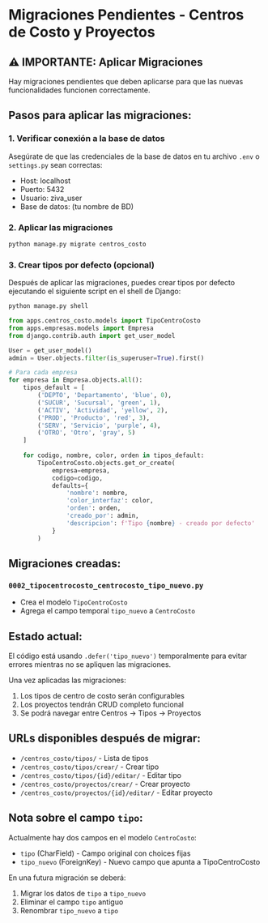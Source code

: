 # Migraciones Pendientes - Centros de Costo y Proyectos

## ⚠️ IMPORTANTE: Aplicar Migraciones

Hay migraciones pendientes que deben aplicarse para que las nuevas funcionalidades funcionen correctamente.

## Pasos para aplicar las migraciones:

### 1. Verificar conexión a la base de datos
Asegúrate de que las credenciales de la base de datos en tu archivo `.env` o `settings.py` sean correctas:
- Host: localhost
- Puerto: 5432
- Usuario: ziva_user
- Base de datos: (tu nombre de BD)

### 2. Aplicar las migraciones
```bash
python manage.py migrate centros_costo
```

### 3. Crear tipos por defecto (opcional)
Después de aplicar las migraciones, puedes crear tipos por defecto ejecutando el siguiente script en el shell de Django:

```python
python manage.py shell
```

```python
from apps.centros_costo.models import TipoCentroCosto
from apps.empresas.models import Empresa
from django.contrib.auth import get_user_model

User = get_user_model()
admin = User.objects.filter(is_superuser=True).first()

# Para cada empresa
for empresa in Empresa.objects.all():
    tipos_default = [
        ('DEPTO', 'Departamento', 'blue', 0),
        ('SUCUR', 'Sucursal', 'green', 1),
        ('ACTIV', 'Actividad', 'yellow', 2),
        ('PROD', 'Producto', 'red', 3),
        ('SERV', 'Servicio', 'purple', 4),
        ('OTRO', 'Otro', 'gray', 5)
    ]
    
    for codigo, nombre, color, orden in tipos_default:
        TipoCentroCosto.objects.get_or_create(
            empresa=empresa,
            codigo=codigo,
            defaults={
                'nombre': nombre,
                'color_interfaz': color,
                'orden': orden,
                'creado_por': admin,
                'descripcion': f'Tipo {nombre} - creado por defecto'
            }
        )
```

## Migraciones creadas:

### `0002_tipocentrocosto_centrocosto_tipo_nuevo.py`
- Crea el modelo `TipoCentroCosto`
- Agrega el campo temporal `tipo_nuevo` a `CentroCosto`

## Estado actual:

El código está usando `.defer('tipo_nuevo')` temporalmente para evitar errores mientras no se apliquen las migraciones.

Una vez aplicadas las migraciones:
1. Los tipos de centro de costo serán configurables
2. Los proyectos tendrán CRUD completo funcional
3. Se podrá navegar entre Centros → Tipos → Proyectos

## URLs disponibles después de migrar:

- `/centros_costo/tipos/` - Lista de tipos
- `/centros_costo/tipos/crear/` - Crear tipo
- `/centros_costo/tipos/{id}/editar/` - Editar tipo
- `/centros_costo/proyectos/crear/` - Crear proyecto
- `/centros_costo/proyectos/{id}/editar/` - Editar proyecto

## Nota sobre el campo `tipo`:

Actualmente hay dos campos en el modelo `CentroCosto`:
- `tipo` (CharField) - Campo original con choices fijas
- `tipo_nuevo` (ForeignKey) - Nuevo campo que apunta a TipoCentroCosto

En una futura migración se deberá:
1. Migrar los datos de `tipo` a `tipo_nuevo`
2. Eliminar el campo `tipo` antiguo
3. Renombrar `tipo_nuevo` a `tipo`